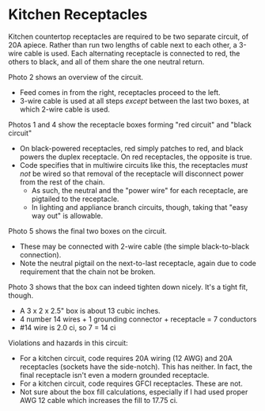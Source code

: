 # Kitchen Receptacles

Kitchen countertop receptacles are required to be two separate circuit, of 20A apiece. Rather than run two lengths of cable next to each other, a 3-wire cable is used. Each alternating receptacle is connected to red, the others to black, and all of them share the one neutral return.

Photo 2 shows an overview of the circuit.
  * Feed comes in from the right, receptacles proceed to the left.
  * 3-wire cable is used at all steps *except* between the last two boxes, at which 2-wire cable is used.

Photos 1 and 4 show the receptacle boxes forming "red circuit" and "black circuit"
  * On black-powered receptacles, red simply patches to red, and black powers the duplex receptacle. On red receptacles, the opposite is true.
  * Code specifies that in multiwire circuits like this, the receptacles *must not* be wired so that removal of the receptacle will disconnect power from the rest of the chain.
    * As such, the neutral and the "power wire" for each receptacle, are pigtailed to the receptacle.
    * In lighting and appliance branch circuits, though, taking that "easy way out" is allowable.

Photo 5 shows the final two boxes on the circuit.
  * These may be connected with 2-wire cable (the simple black-to-black connection).
  * Note the neutral pigtail on the next-to-last receptacle, again due to code requirement that the chain not be broken.

Photo 3 shows that the box can indeed tighten down nicely. It's a tight fit, though.
  * A 3 x 2 x 2.5" box is about 13 cubic inches.
  * 4 number 14 wires + 1 grounding connector + receptacle = 7 conductors
  * #14 wire is 2.0 ci, so 7 = 14 ci

Violations and hazards in this circuit:
  * For a kitchen circuit, code requires 20A wiring (12 AWG) and 20A receptacles (sockets have the side-notch). This has neither. In fact, the final receptacle isn't even a modern grounded receptacle.
  * For a kitchen circuit, code requires GFCI receptacles. These are not.
  * Not sure about the box fill calculations, especially if I had used proper AWG 12 cable which increases the fill to 17.75 ci.
